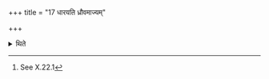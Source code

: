 +++
title = "17 धारयति ध्रौवमाज्यम्"

+++

<details><summary>थिते</summary>

17. (The Adhvaryu) preserves the ghee in the Dhruvā.[^1]  


[^1]: See X.22.1
</details>
